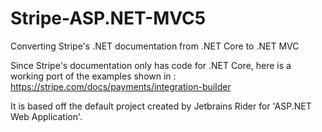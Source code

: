 # Stripe-ASP.NET-MVC5
Converting Stripe's .NET documentation from .NET Core to .NET MVC


Since Stripe's documentation only has code for .NET Core, here is a working port of the examples shown in :
https://stripe.com/docs/payments/integration-builder

It is based off the default project created by Jetbrains Rider  for 'ASP.NET Web Application'.
